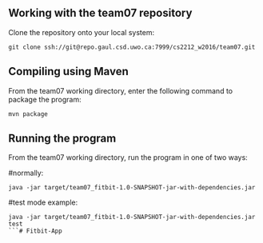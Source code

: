 ## Working with the team07 repository

Clone the repository onto your local system:

```
git clone ssh://git@repo.gaul.csd.uwo.ca:7999/cs2212_w2016/team07.git
```


## Compiling using Maven

From the team07 working directory, enter the following command to package the program:

```
mvn package
```


## Running the program

From the team07 working directory, run the program in one of two ways:

#normally:

```
java -jar target/team07_fitbit-1.0-SNAPSHOT-jar-with-dependencies.jar
```

#test mode example:

```
java -jar target/team07_fitbit-1.0-SNAPSHOT-jar-with-dependencies.jar test
```# Fitbit-App
